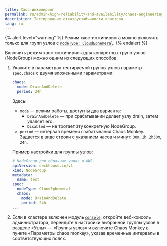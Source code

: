 ```yaml
---
title: Хаос-инжиниринг
permalink: ru/admin/high-reliability-and-availability/chaos-engineering.html
description: Тестирование отказоустойчивости кластера
lang: ru
---
```


{% alert level="warning" %}
Режим хаос-инжиниринга можно включить только для групп узлов с [`nodeType: CloudEphemeral`](../../reference/cr/nodegroup.html#nodegroup-v1-spec-nodetype).
{% endalert %}

Включить режим хаос-инжиниринга для конкретных групп узлов (NodeGroup) можно одним из следующих способов:

1. Укажите в параметрах тестируемой группы узлов параметр `spec.chaos` с двумя вложенными параметрами:

   ```yaml
   chaos:
     mode: DrainAndDelete
     period: 24h
   ```

   Здесь:
   
   * `mode` — режим работы, доступны два варианта:
     * `DrainAndDelete` — при срабатывании делает узлу drain, затем удаляет его.
     * `Disabled` — не трогает эту конкретную NodeGroup.
   * `period` — интервал времени срабатывания Chaos Monkey. Задается в виде строки с указанием часов и минут: `30m`, `1h`, `2h30m`, `24h`.
   
   Пример настройки для группы узлов:
   
   ```yaml
   # NodeGroup для облачных узлов в AWS.
   apiVersion: deckhouse.io/v1
   kind: NodeGroup
   metadata:
     name: test
   spec:
     nodeType: CloudEphemeral
     chaos:
       mode: DrainAndDelete
       period: 24h
   ...
   ```

2. Если в кластере включен модуль [`console`](/products/kubernetes-platform/modules/console/stable/), откройте веб-консоль администратора, перейдите в настройки выбранной группы узлов в разделе «Узлы» — «Группы узлов» и включите Chaos Monkey в пункте «Параметры chaos monkey», указав временные интервалы в соответствующих полях.
